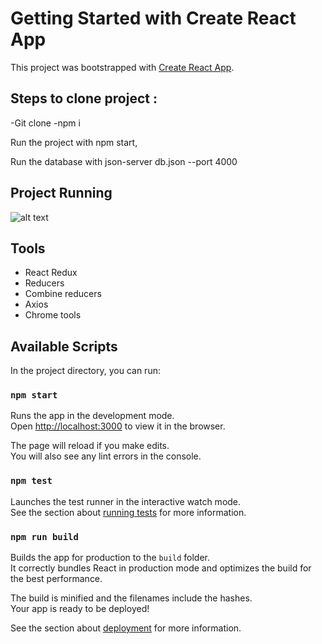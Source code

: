 # Getting Started with Create React App

This project was bootstrapped with [Create React App](https://github.com/facebook/create-react-app).

## Steps to clone project :
-Git clone
-npm i

Run the project with npm start,

Run the database with json-server db.json --port 4000

## Project Running


![alt text](https://i.postimg.cc/rmfx72ct/react-redux.png)

## Tools
- React Redux
- Reducers
- Combine reducers
- Axios
- Chrome tools


## Available Scripts

In the project directory, you can run:

### `npm start`

Runs the app in the development mode.\
Open [http://localhost:3000](http://localhost:3000) to view it in the browser.

The page will reload if you make edits.\
You will also see any lint errors in the console.

### `npm test`

Launches the test runner in the interactive watch mode.\
See the section about [running tests](https://facebook.github.io/create-react-app/docs/running-tests) for more information.

### `npm run build`

Builds the app for production to the `build` folder.\
It correctly bundles React in production mode and optimizes the build for the best performance.

The build is minified and the filenames include the hashes.\
Your app is ready to be deployed!

See the section about [deployment](https://facebook.github.io/create-react-app/docs/deployment) for more information.

